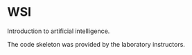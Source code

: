 # WSI
Introduction to artificial intelligence.

The code skeleton was provided by the laboratory instructors.
